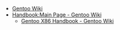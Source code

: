 - [Gentoo Wiki](https://wiki.gentoo.org/wiki/Main_Page)
- [Handbook:Main Page - Gentoo Wiki](https://wiki.gentoo.org/wiki/Handbook:Main_Page)
  - [Gentoo X86 Handbook - Gentoo Wiki](https://wiki.gentoo.org/wiki/Handbook:X86)
